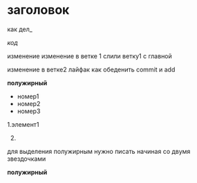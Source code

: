

# заголовок

как дел_

_код_

изменение
изменение в ветке 1
слили ветку1 с главной

изменение в ветке2
лайфак как обеденить commit и add

**полужирный**

* номер1
* номер2
* номер3

1.элемент1

2.

для выделения полужирным нужно писать начиная со двумя звездочками

**полужирный**
